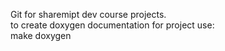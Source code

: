 Git for sharemipt dev course projects.  
to create doxygen documentation for project use:  
make doxygen
